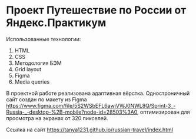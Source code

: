 # Проект Путешествие по России от Яндекс.Практикум

Использованные технологии:
1. HTML
2. CSS
3. Методология БЭМ
4. Grid layout
5. Figma
6. Media queries

В проектной работе реализована адаптивная вёрстка. Одностроничный сайт создан по макету из Figma https://www.figma.com/file/5S2WSbEFL6awjVWJ0NWL8Q/Sprint-3_-Russia-_-desktop-%2B-mobile?node-id=28503%3A0, оптимизирован для просмотра на экранах от 320 пикселей.

Ссылка на сайт https://tanya1231.github.io/russian-travel/index.html
